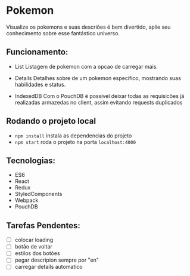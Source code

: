# Pokemon

Visualize os pokemons e suas descriões é bem divertido, aplie seu conhecimento sobre esse fantástico universo.

## Funcionamento:

- List
  Listagem de pokemon com a opcao de carregar mais.

- Details
  Detalhes sobre de um pokemon especifico, mostrando suas habilidades e status.

- IndexedDB
  Com o PouchDB é possível deixar todas as requisicões já realizadas armazedas no client, assim evitando requests duplicados

## Rodando o projeto local

- `npm install` instala as dependencias do projeto
- `npm start` roda o projeto na porta `localhost:4000`

## Tecnologias:

- ES6
- React
- Redux
- StyledComponents
- Webpack
- PouchDB

## Tarefas Pendentes:

- [ ] colocar loading
- [ ] botão de voltar
- [ ] estilos dos botões
- [ ] pegar descripion sempre por "en"
- [ ] carregar details automatico